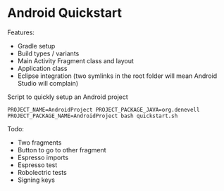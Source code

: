 Android Quickstart
==================

Features:

- Gradle setup
- Build types / variants
- Main Activity Fragment class and layout
- Application class
- Eclipse integration (two symlinks in the root folder will mean Android Studio will complain)

Script to quickly setup an Android project

	PROJECT_NAME=AndroidProject PROJECT_PACKAGE_JAVA=org.denevell PROJECT_PACKAGE_NAME=AndroidProject bash quickstart.sh

Todo:

- Two fragments
- Button to go to other fragment
- Espresso imports
- Espresso test
- Robolectric tests
- Signing keys

